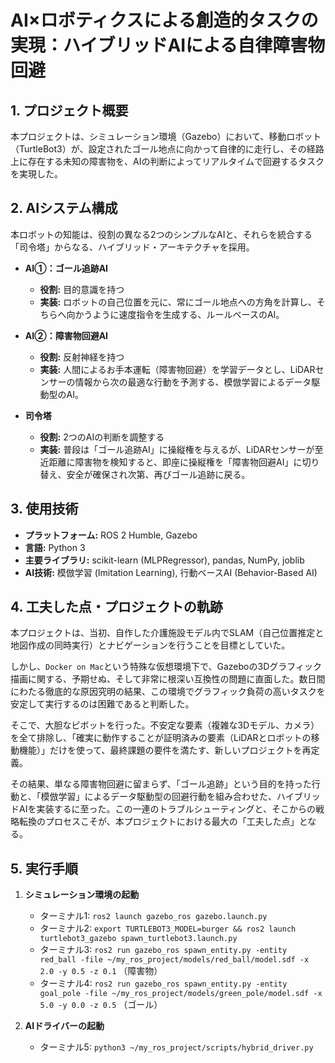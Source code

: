 # AI×ロボティクスによる創造的タスクの実現：ハイブリッドAIによる自律障害物回避

## 1. プロジェクト概要
本プロジェクトは、シミュレーション環境（Gazebo）において、移動ロボット（TurtleBot3）が、設定されたゴール地点に向かって自律的に走行し、その経路上に存在する未知の障害物を、AIの判断によってリアルタイムで回避するタスクを実現した。

## 2. AIシステム構成
本ロボットの知能は、役割の異なる2つのシンプルなAIと、それらを統合する「司令塔」からなる、ハイブリッド・アーキテクチャを採用。

* **AI①：ゴール追跡AI**
    * **役割:** 目的意識を持つ
    * **実装:** ロボットの自己位置を元に、常にゴール地点への方角を計算し、そちらへ向かうように速度指令を生成する、ルールベースのAI。

* **AI②：障害物回避AI**
    * **役割:** 反射神経を持つ
    * **実装:** 人間によるお手本運転（障害物回避）を学習データとし、LiDARセンサーの情報から次の最適な行動を予測する、模倣学習によるデータ駆動型のAI。

* **司令塔**
    * **役割:** 2つのAIの判断を調整する
    * **実装:** 普段は「ゴール追跡AI」に操縦権を与えるが、LiDARセンサーが至近距離に障害物を検知すると、即座に操縦権を「障害物回避AI」に切り替え、安全が確保され次第、再びゴール追跡に戻る。

## 3. 使用技術
* **プラットフォーム:** ROS 2 Humble, Gazebo
* **言語:** Python 3
* **主要ライブラリ:** scikit-learn (MLPRegressor), pandas, NumPy, joblib
* **AI技術:** 模倣学習 (Imitation Learning), 行動ベースAI (Behavior-Based AI)

## 4. 工夫した点・プロジェクトの軌跡
本プロジェクトは、当初、自作した介護施設モデル内でSLAM（自己位置推定と地図作成の同時実行）とナビゲーションを行うことを目標としていた。

しかし、`Docker on Mac`という特殊な仮想環境下で、Gazeboの3Dグラフィック描画に関する、予期せぬ、そして非常に根深い互換性の問題に直面した。数日間にわたる徹底的な原因究明の結果、この環境でグラフィック負荷の高いタスクを安定して実行するのは困難であると判断した。

そこで、大胆なピボットを行った。不安定な要素（複雑な3Dモデル、カメラ）を全て排除し、「確実に動作することが証明済みの要素（LiDARとロボットの移動機能）」だけを使って、最終課題の要件を満たす、新しいプロジェクトを再定義。

その結果、単なる障害物回避に留まらず、「ゴール追跡」という目的を持った行動と、「模倣学習」によるデータ駆動型の回避行動を組み合わせた、ハイブリッドAIを実装するに至った。この一連のトラブルシューティングと、そこからの戦略転換のプロセスこそが、本プロジェクトにおける最大の「工夫した点」となる。

## 5. 実行手順
1.  **シミュレーション環境の起動**
    * ターミナル1: `ros2 launch gazebo_ros gazebo.launch.py`
    * ターミナル2: `export TURTLEBOT3_MODEL=burger && ros2 launch turtlebot3_gazebo spawn_turtlebot3.launch.py`
    * ターミナル3: `ros2 run gazebo_ros spawn_entity.py -entity red_ball -file ~/my_ros_project/models/red_ball/model.sdf -x 2.0 -y 0.5 -z 0.1` （障害物）
    * ターミナル4: `ros2 run gazebo_ros spawn_entity.py -entity goal_pole -file ~/my_ros_project/models/green_pole/model.sdf -x 5.0 -y 0.0 -z 0.5` （ゴール）

2.  **AIドライバーの起動**
    * ターミナル5: `python3 ~/my_ros_project/scripts/hybrid_driver.py`